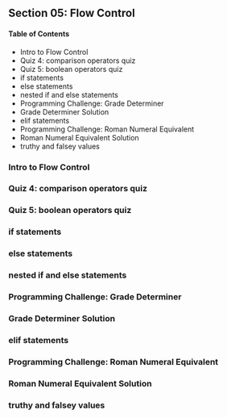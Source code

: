 ## Section 05: Flow Control

#### Table of Contents

- Intro to Flow Control
- Quiz 4: comparison operators quiz
- Quiz 5: boolean operators quiz
- if statements
- else statements
- nested if and else statements
- Programming Challenge: Grade Determiner
- Grade Determiner Solution
- elif statements
- Programming Challenge: Roman Numeral Equivalent
- Roman Numeral Equivalent Solution
- truthy and falsey values

### Intro to Flow Control

### Quiz 4: comparison operators quiz

### Quiz 5: boolean operators quiz

### if statements

### else statements

### nested if and else statements

### Programming Challenge: Grade Determiner

### Grade Determiner Solution

### elif statements

### Programming Challenge: Roman Numeral Equivalent

### Roman Numeral Equivalent Solution

### truthy and falsey values
